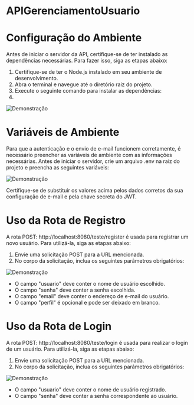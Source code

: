 # APIGerenciamentoUsuario

# Configuração do Ambiente

Antes de iniciar o servidor da API, certifique-se de ter instalado as dependências necessárias. Para fazer isso, siga as etapas abaixo:

   1. Certifique-se de ter o Node.js instalado em seu ambiente de desenvolvimento.
   2. Abra o terminal e navegue até o diretório raiz do projeto.
   3. Execute o seguinte comando para instalar as dependências:
   4. 
    
  <img src="https://github.com/TRQ10/rdm.images/blob/main/install.png" alt="Demonstração">
  
# Variáveis de Ambiente
  
Para que a autenticação e o envio de e-mail funcionem corretamente, é necessário preencher as variáveis de ambiente com as informações necessárias. Antes de iniciar o servidor, crie um arquivo .env na raiz do projeto e preencha as seguintes variáveis:

<img src="https://github.com/TRQ10/rdm.images/blob/main/ENV.png" alt="Demonstração">

Certifique-se de substituir os valores acima pelos dados corretos da sua configuração de e-mail e pela chave secreta do JWT.

# Uso da Rota de Registro

A rota POST: http://localhost:8080/teste/register é usada para registrar um novo usuário. Para utilizá-la, siga as etapas abaixo:

   1. Envie uma solicitação POST para a URL mencionada.
   2. No corpo da solicitação, inclua os seguintes parâmetros obrigatórios:

   <img src="https://github.com/TRQ10/rdm.images/blob/main/register.png" alt="Demonstração">
   
   - O campo "usuario" deve conter o nome de usuário escolhido.
   - O campo "senha" deve conter a senha escolhida.
   - O campo "email" deve conter o endereço de e-mail do usuário.
   - O campo "perfil" é opcional e pode ser deixado em branco.

# Uso da Rota de Login

A rota POST: http://localhost:8080/teste/login é usada para realizar o login de um usuário. Para utilizá-la, siga as etapas abaixo:

   1. Envie uma solicitação POST para a URL mencionada.
   2. No corpo da solicitação, inclua os seguintes parâmetros obrigatórios:
   
   <img src="https://github.com/TRQ10/rdm.images/blob/main/login.png" alt="Demonstração">
   
   - O campo "usuario" deve conter o nome de usuário registrado.
   - O campo "senha" deve conter a senha correspondente ao usuário.
